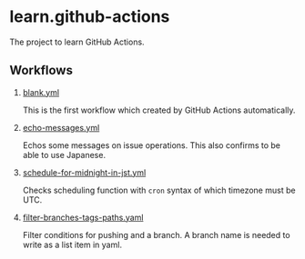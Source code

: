 # learn.github-actions

The project to learn GitHub Actions.

## Workflows

1. [blank.yml](.github/workflows/blank.yml)

    This is the first workflow which created by GitHub Actions automatically.

2. [echo-messages.yml](.github/workflows/echo-messages.yml)

    Echos some messages on issue operations.
    This also confirms to be able to use Japanese.
    
3. [schedule-for-midnight-in-jst.yml](.github/workflows/schedule-for-midnight-in-jst.yml)

    Checks scheduling function with `cron` syntax of which timezone must be UTC.
    
4. [filter-branches-tags-paths.yaml](.github/workflows/filter-branches-tags-paths.yaml)

    Filter conditions for pushing and a branch.
    A branch name is needed to write as a list item in yaml.
